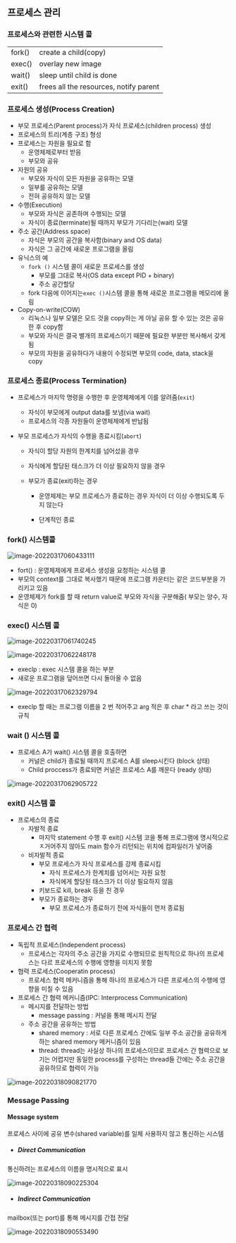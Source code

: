 ## 프로세스 관리



### 프로세스와 관련한 시스템 콜

|        |                                        |
| ------ | -------------------------------------- |
| fork() | create a child(copy)                   |
| exec() | overlay new image                      |
| wait() | sleep until child is done              |
| exit() | frees all the resources, notify parent |



### 프로세스 생성(Process Creation)

*  부모 프로세스(Parent process)가 자식 프로세스(children process) 생성
*  프로세스의 트리(계층 구조) 형성
*  프로세스는 자원을 필요로 함
   *  운영체제로부터 받음
   *  부모와 공유
*  자원의 공유
   *  부모와 자식이 모든 자원을 공유하는 모델
   *  일부를 공유하는 모델
   *  전혀 공유하지 않는 모델
*  수행(Execution)
   *  부모와 자식은 공존하며 수행되는 모델
   *  자식이 종료(terminate)될 때까지 부모가 기다리는(wait) 모델
*  주소 공간(Address space)
   *  자식은 부모의 공간을 복사함(binary and OS data)
   *  자식은 그 공간에 새로운 프로그램을 올림
*  유닉스의 예
   *  `fork ()` 시스템 콜이 새로운 프로세스를 생성
      *  부모를 그대로 복사(OS data except PID + binary)
      *  주소 공간할당
   *  fork 다음에 이어지는` exec () `시스템 콜을 통해 새로운 프로그램을 메모리에 올림
*  Copy-on-write(COW)
   *  리눅스나 일부 모델은 모드 것을 copy하는 게 아닐 공유 할 수 있는 것은 공유 한 후 copy함
   *  부모와 자식은 결국 별개의 프로세스이기 때문에 필요한 부분만 복사해서 갖게 됨
   *  부모의 자원을 공유하다가 내용이 수정되면 부모의 code, data, stack을 copy




### 프로세스 종료(Process Termination)

*  프로세스가 마지막 명령을 수행한 후 운영체제에게 이를 알려줌(`exit`)
   *  자식이 부모에게 output data를 보냄(via wait)
   *  프로세스의 각종 자원들이 운영체제에게 반납됨
   
*  부모 프로세스가 자식의 수행을 종료시킴(`abort`)
   *  자식이 할당 자원의 한계치를 넘어섰을 경우
   
   *  자식에게 할당된 태스크가 더 이상 필요하지 않을 경우
   
   *  부모가 종료(exit)하는 경우
      *  운영체제는 부모 프로세스가 종료하는 경우 자식이 더 이상 수행되도록 두지 않는다
      
      *  단계적인 종료
      
         

### fork() 시스템콜

![image-20220317060433111](os.assets/image-20220317060433111.png)



*  fort() : 운영체제에게 프로세스 생성을 요청하는 시스템 콜
*  부모의 context를 그대로 복사했기 때문에 프로그램 카운터는 같은 코드부분을 가리키고 있음
*  운영체제가 fork를 할 때 return value로 부모와 자식을 구분해줌( 부모는 양수, 자식은 0)



### exec() 시스템 콜

![image-20220317061740245](os.assets/image-20220317061740245.png)



![image-20220317062248178](os.assets/image-20220317062248178.png)

*  execlp : exec 시스템 콜을 하는 부분
*  새로운 프로그램을 덮어쓰면 다시 돌아올 수 없음



![image-20220317062329794](os.assets/image-20220317062329794.png)

*  execlp 할 때는 프로그램 이름을 2 번 적어주고 arg 적은 후 char * 라고 쓰는 것이 규칙



### wait () 시스템 콜

*  프로세스 A가 wait() 시스템 콜을 호출하면
   *  커널은 child가 종료될 때까지 프로세스 A를 sleep시킨다 (block 상태)
   *  Child proccess가 종료되면 커널은 프로세스 A를 깨운다 (ready 상태)

![image-20220317062905722](os.assets/image-20220317062905722.png)



### exit() 시스템 콜

*  프로세스의 종료
   *  자발적 종료
      *  마지막 statement 수행 후 exit() 시스템 코을 통해 프로그램에 명시적으로 ㅈ거어주지 않아도 main 함수가 리턴되는 위치에 컴파일러가 넣어줌
   *  비자발적 종료
      *  부모 프로세스가 자식 프로세스를 강제 종료시킴
         *  자식 프로세스가 한계치를 넘어서는 자원 요청
         *  자식에게 할당된 태스크가 더 이상 필요하지 않음
      *  키보드로 kill, break 등을 친 경우
      *  부모가 종료하는 경우
         *  부모 프로세스가 종료하기 전에 자식들이 먼저 종료됨



### 프로세스 간 협력

*  독립적 프로세스(Independent process)
   *  프로세스는 각자의 주소 공간을 가지로 수행되므로 원칙적으로 하나의 프로세스는 다르 프로세스의 수행에 영향을 미치지 못함
*  협력 프로세스(Cooperatin process)
   *  프로세스 협력 메커니즘을 통해 하나의 프로세스가 다른 프로세스의 수행에  영향을 미칠 수 있음
*  프로세스 간 협력 메커니즘(IPC: Interprocess Communication)
   *  메시지를 전달하는 방법
      *  message passing : 커널을 통해 메시지 전달
   *  주소 공간을 공유하는 방법
      *  shared memory : 서로 다른 프로세스 간에도 일부 주소 공간을 공유하게 하는 shared memory 메커니즘이 있음
      *  thread: thread는 사실상 하나의 프로세스이므로 프로세스 간 협력으로 보기는 어렵지만 동일한 process를 구성하는 thread들 간에는 주소 공간을 공유하므로 협력이 가능

![image-20220318090821770](os.assets/image-20220318090821770.png)



### Message Passing

#### Message system

프로세스 사이에 공유 변수(shared variable)를 일체 사용하지 않고 통신하는 시스템

*  ##### Direct Communication

통신하려는 프로세스의 이름을 명시적으로 표시

![image-20220318090225304](os.assets/image-20220318090225304.png)



*  ##### Indirect Communication

mailbox(또는 port)를 통해 메시지를 간접 전달

![image-20220318090553490](os.assets/image-20220318090553490.png)
